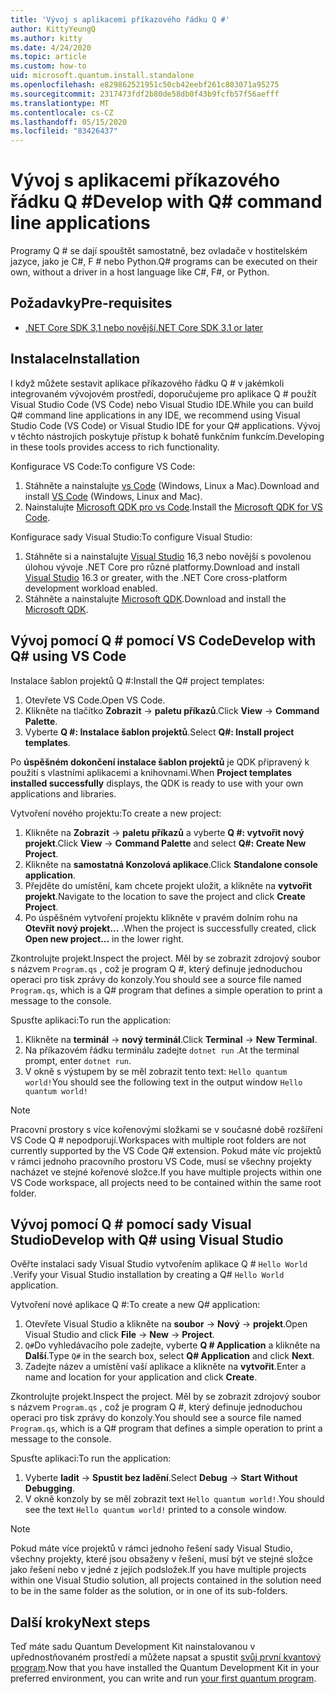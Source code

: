 ```yaml
---
title: 'Vývoj s aplikacemi příkazového řádku Q #'
author: KittyYeungQ
ms.author: kitty
ms.date: 4/24/2020
ms.topic: article
ms.custom: how-to
uid: microsoft.quantum.install.standalone
ms.openlocfilehash: e829862521951c50cb42eebf261c803071a95275
ms.sourcegitcommit: 2317473fdf2b80de58db0f43b9fcfb57f56aefff
ms.translationtype: MT
ms.contentlocale: cs-CZ
ms.lasthandoff: 05/15/2020
ms.locfileid: "83426437"
---
```

# <a name="develop-with-q-command-line-applications"></a><span data-ttu-id="cbb8d-102">Vývoj s aplikacemi příkazového řádku Q #</span><span class="sxs-lookup"><span data-stu-id="cbb8d-102">Develop with Q# command line applications</span></span>

<span data-ttu-id="cbb8d-103">Programy Q # se dají spouštět samostatně, bez ovladače v hostitelském jazyce, jako je C#, F # nebo Python.</span><span class="sxs-lookup"><span data-stu-id="cbb8d-103">Q# programs can be executed on their own, without a driver in a host language like C#, F#, or Python.</span></span>

## <a name="pre-requisites"></a><span data-ttu-id="cbb8d-104">Požadavky</span><span class="sxs-lookup"><span data-stu-id="cbb8d-104">Pre-requisites</span></span>

- [<span data-ttu-id="cbb8d-105">.NET Core SDK 3,1 nebo novější</span><span class="sxs-lookup"><span data-stu-id="cbb8d-105">.NET Core SDK 3.1 or later</span></span>](https://www.microsoft.com/net/download)

## <a name="installation"></a><span data-ttu-id="cbb8d-106">Instalace</span><span class="sxs-lookup"><span data-stu-id="cbb8d-106">Installation</span></span>

<span data-ttu-id="cbb8d-107">I když můžete sestavit aplikace příkazového řádku Q # v jakémkoli integrovaném vývojovém prostředí, doporučujeme pro aplikace Q # použít Visual Studio Code (VS Code) nebo Visual Studio IDE.</span><span class="sxs-lookup"><span data-stu-id="cbb8d-107">While you can build Q# command line applications in any IDE, we recommend using Visual Studio Code (VS Code) or Visual Studio IDE for your Q# applications.</span></span> <span data-ttu-id="cbb8d-108">Vývoj v těchto nástrojích poskytuje přístup k bohatě funkčním funkcím.</span><span class="sxs-lookup"><span data-stu-id="cbb8d-108">Developing in these tools provides access to rich functionality.</span></span>

<span data-ttu-id="cbb8d-109">Konfigurace VS Code:</span><span class="sxs-lookup"><span data-stu-id="cbb8d-109">To configure VS Code:</span></span>

1. <span data-ttu-id="cbb8d-110">Stáhněte a nainstalujte [vs Code](https://code.visualstudio.com/download) (Windows, Linux a Mac).</span><span class="sxs-lookup"><span data-stu-id="cbb8d-110">Download and install [VS Code](https://code.visualstudio.com/download) (Windows, Linux and Mac).</span></span>
2. <span data-ttu-id="cbb8d-111">Nainstalujte [Microsoft QDK pro vs Code](https://marketplace.visualstudio.com/items?itemName=quantum.quantum-devkit-vscode).</span><span class="sxs-lookup"><span data-stu-id="cbb8d-111">Install the [Microsoft QDK for VS Code](https://marketplace.visualstudio.com/items?itemName=quantum.quantum-devkit-vscode).</span></span>

<span data-ttu-id="cbb8d-112">Konfigurace sady Visual Studio:</span><span class="sxs-lookup"><span data-stu-id="cbb8d-112">To configure Visual Studio:</span></span>

1. <span data-ttu-id="cbb8d-113">Stáhněte si a nainstalujte [Visual Studio](https://visualstudio.microsoft.com/downloads/) 16,3 nebo novější s povolenou úlohou vývoje .NET Core pro různé platformy.</span><span class="sxs-lookup"><span data-stu-id="cbb8d-113">Download and install [Visual Studio](https://visualstudio.microsoft.com/downloads/) 16.3 or greater, with the .NET Core cross-platform development workload enabled.</span></span>
2. <span data-ttu-id="cbb8d-114">Stáhněte a nainstalujte [Microsoft QDK](https://marketplace.visualstudio.com/items?itemName=quantum.DevKit).</span><span class="sxs-lookup"><span data-stu-id="cbb8d-114">Download and install the [Microsoft QDK](https://marketplace.visualstudio.com/items?itemName=quantum.DevKit).</span></span>


## <a name="develop-with-q-using-vs-code"></a><span data-ttu-id="cbb8d-115">Vývoj pomocí Q # pomocí VS Code</span><span class="sxs-lookup"><span data-stu-id="cbb8d-115">Develop with Q# using VS Code</span></span>

<span data-ttu-id="cbb8d-116">Instalace šablon projektů Q #:</span><span class="sxs-lookup"><span data-stu-id="cbb8d-116">Install the Q# project templates:</span></span>

1. <span data-ttu-id="cbb8d-117">Otevřete VS Code.</span><span class="sxs-lookup"><span data-stu-id="cbb8d-117">Open VS Code.</span></span>
2. <span data-ttu-id="cbb8d-118">Klikněte na tlačítko **Zobrazit**  ->  **paletu příkazů**.</span><span class="sxs-lookup"><span data-stu-id="cbb8d-118">Click **View** -> **Command Palette**.</span></span>
3. <span data-ttu-id="cbb8d-119">Vyberte **Q #: Instalace šablon projektů**.</span><span class="sxs-lookup"><span data-stu-id="cbb8d-119">Select **Q#: Install project templates**.</span></span>

<span data-ttu-id="cbb8d-120">Po **úspěšném dokončení instalace šablon projektů** je QDK připravený k použití s vlastními aplikacemi a knihovnami.</span><span class="sxs-lookup"><span data-stu-id="cbb8d-120">When **Project templates installed successfully** displays, the QDK is ready to use with your own applications and libraries.</span></span>

<span data-ttu-id="cbb8d-121">Vytvoření nového projektu:</span><span class="sxs-lookup"><span data-stu-id="cbb8d-121">To create a new project:</span></span>

1. <span data-ttu-id="cbb8d-122">Klikněte na **Zobrazit**  ->  **paletu příkazů** a vyberte **Q #: vytvořit nový projekt**.</span><span class="sxs-lookup"><span data-stu-id="cbb8d-122">Click **View** -> **Command Palette** and select **Q#: Create New Project**.</span></span>
2. <span data-ttu-id="cbb8d-123">Klikněte na **samostatná Konzolová aplikace**.</span><span class="sxs-lookup"><span data-stu-id="cbb8d-123">Click **Standalone console application**.</span></span>
3. <span data-ttu-id="cbb8d-124">Přejděte do umístění, kam chcete projekt uložit, a klikněte na **vytvořit projekt**.</span><span class="sxs-lookup"><span data-stu-id="cbb8d-124">Navigate to the location to save the project and click **Create Project**.</span></span>
4. <span data-ttu-id="cbb8d-125">Po úspěšném vytvoření projektu klikněte v pravém dolním rohu na **Otevřít nový projekt...** .</span><span class="sxs-lookup"><span data-stu-id="cbb8d-125">When the project is successfully created, click **Open new project...** in the lower right.</span></span>
        
<span data-ttu-id="cbb8d-126">Zkontrolujte projekt.</span><span class="sxs-lookup"><span data-stu-id="cbb8d-126">Inspect the project.</span></span> <span data-ttu-id="cbb8d-127">Měl by se zobrazit zdrojový soubor s názvem `Program.qs` , což je program Q #, který definuje jednoduchou operaci pro tisk zprávy do konzoly.</span><span class="sxs-lookup"><span data-stu-id="cbb8d-127">You should see a source file named `Program.qs`, which is a Q# program that defines a simple operation to print a message to the console.</span></span>

<span data-ttu-id="cbb8d-128">Spusťte aplikaci:</span><span class="sxs-lookup"><span data-stu-id="cbb8d-128">To run the application:</span></span>
1. <span data-ttu-id="cbb8d-129">Klikněte na **terminál**  ->  **nový terminál**.</span><span class="sxs-lookup"><span data-stu-id="cbb8d-129">Click **Terminal** -> **New Terminal**.</span></span>
2. <span data-ttu-id="cbb8d-130">Na příkazovém řádku terminálu zadejte `dotnet run` .</span><span class="sxs-lookup"><span data-stu-id="cbb8d-130">At the terminal prompt, enter `dotnet run`.</span></span>
3. <span data-ttu-id="cbb8d-131">V okně s výstupem by se měl zobrazit tento text: `Hello quantum world!`</span><span class="sxs-lookup"><span data-stu-id="cbb8d-131">You should see the following text in the output window `Hello quantum world!`</span></span>


> [!NOTE]
> <span data-ttu-id="cbb8d-132">Pracovní prostory s více kořenovými složkami se v současné době rozšíření VS Code Q # nepodporují.</span><span class="sxs-lookup"><span data-stu-id="cbb8d-132">Workspaces with multiple root folders are not currently supported by the VS Code Q# extension.</span></span> <span data-ttu-id="cbb8d-133">Pokud máte víc projektů v rámci jednoho pracovního prostoru VS Code, musí se všechny projekty nacházet ve stejné kořenové složce.</span><span class="sxs-lookup"><span data-stu-id="cbb8d-133">If you have multiple projects within one VS Code workspace, all projects need to be contained within the same root folder.</span></span>

## <a name="develop-with-q-using-visual-studio"></a><span data-ttu-id="cbb8d-134">Vývoj pomocí Q # pomocí sady Visual Studio</span><span class="sxs-lookup"><span data-stu-id="cbb8d-134">Develop with Q# using Visual Studio</span></span>

<span data-ttu-id="cbb8d-135">Ověřte instalaci sady Visual Studio vytvořením aplikace Q # `Hello World` .</span><span class="sxs-lookup"><span data-stu-id="cbb8d-135">Verify your Visual Studio installation by creating a Q# `Hello World` application.</span></span>

<span data-ttu-id="cbb8d-136">Vytvoření nové aplikace Q #:</span><span class="sxs-lookup"><span data-stu-id="cbb8d-136">To create a new Q# application:</span></span>
1. <span data-ttu-id="cbb8d-137">Otevřete Visual Studio a klikněte na **soubor**  ->  **Nový**  ->  **projekt**.</span><span class="sxs-lookup"><span data-stu-id="cbb8d-137">Open Visual Studio and click **File** -> **New** -> **Project**.</span></span>
2. <span data-ttu-id="cbb8d-138">`Q#`Do vyhledávacího pole zadejte, vyberte **Q # Application** a klikněte na **Další**.</span><span class="sxs-lookup"><span data-stu-id="cbb8d-138">Type `Q#` in the search box, select **Q# Application** and click **Next**.</span></span>
3. <span data-ttu-id="cbb8d-139">Zadejte název a umístění vaší aplikace a klikněte na **vytvořit**.</span><span class="sxs-lookup"><span data-stu-id="cbb8d-139">Enter a name and location for your application and click **Create**.</span></span>


<span data-ttu-id="cbb8d-140">Zkontrolujte projekt.</span><span class="sxs-lookup"><span data-stu-id="cbb8d-140">Inspect the project.</span></span> <span data-ttu-id="cbb8d-141">Měl by se zobrazit zdrojový soubor s názvem `Program.qs` , což je program Q #, který definuje jednoduchou operaci pro tisk zprávy do konzoly.</span><span class="sxs-lookup"><span data-stu-id="cbb8d-141">You should see a source file named `Program.qs`, which is a Q# program that defines a simple operation to print a message to the console.</span></span>

<span data-ttu-id="cbb8d-142">Spusťte aplikaci:</span><span class="sxs-lookup"><span data-stu-id="cbb8d-142">To run the application:</span></span>
1. <span data-ttu-id="cbb8d-143">Vyberte **ladit**  ->  **Spustit bez ladění**.</span><span class="sxs-lookup"><span data-stu-id="cbb8d-143">Select **Debug** -> **Start Without Debugging**.</span></span>
2. <span data-ttu-id="cbb8d-144">V okně konzoly by se měl zobrazit text `Hello quantum world!`.</span><span class="sxs-lookup"><span data-stu-id="cbb8d-144">You should see the text `Hello quantum world!` printed to a console window.</span></span>

> [!NOTE]
> <span data-ttu-id="cbb8d-145">Pokud máte více projektů v rámci jednoho řešení sady Visual Studio, všechny projekty, které jsou obsaženy v řešení, musí být ve stejné složce jako řešení nebo v jedné z jejích podsložek.</span><span class="sxs-lookup"><span data-stu-id="cbb8d-145">If you have multiple projects within one Visual Studio solution, all projects contained in the solution need to be in the same folder as the solution, or in one of its sub-folders.</span></span>  


## <a name="next-steps"></a><span data-ttu-id="cbb8d-146">Další kroky</span><span class="sxs-lookup"><span data-stu-id="cbb8d-146">Next steps</span></span>

<span data-ttu-id="cbb8d-147">Teď máte sadu Quantum Development Kit nainstalovanou v upřednostňovaném prostředí a můžete napsat a spustit [svůj první kvantový program](xref:microsoft.quantum.quickstarts.qrng).</span><span class="sxs-lookup"><span data-stu-id="cbb8d-147">Now that you have installed the Quantum Development Kit in your preferred environment, you can write and run [your first quantum program](xref:microsoft.quantum.quickstarts.qrng).</span></span>
